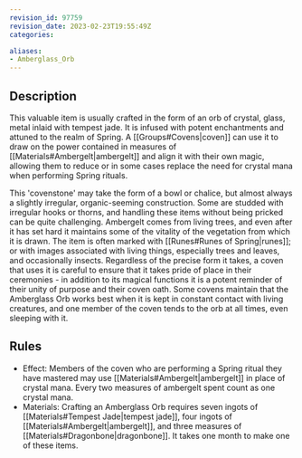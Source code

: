 ```yaml
---
revision_id: 97759
revision_date: 2023-02-23T19:55:49Z
categories:

aliases:
- Amberglass_Orb
---
```


## Description
This valuable item is usually crafted in the form of an orb of crystal, glass, metal inlaid with tempest jade. It is infused with potent enchantments and attuned to the realm of Spring. A [[Groups#Covens|coven]] can use it to draw on the power contained in measures of [[Materials#Ambergelt|ambergelt]] and align it with their own magic, allowing them to reduce or in some cases replace the need for crystal mana when performing Spring rituals.

This 'covenstone' may take the form of a bowl or chalice, but almost always a slightly irregular, organic-seeming construction. Some are studded with irregular hooks or thorns, and handling these items without being pricked can be quite challenging. Ambergelt comes from living trees, and even after it has set hard it maintains some of the vitality of the vegetation from which it is drawn. The item is often marked with [[Runes#Runes of Spring|runes]]; or with images associated with living things, especially trees and leaves, and occasionally insects. Regardless of the precise form it takes, a coven that uses it is careful to ensure that it takes pride of place in their ceremonies - in addition to its magical functions it is a potent reminder of their unity of purpose and their coven oath. Some covens maintain that the Amberglass Orb works best when it is kept in constant contact with living creatures, and one member of the coven tends to the orb at all times, even sleeping with it.

## Rules

* Effect: Members of the coven who are performing a Spring ritual they have mastered may use [[Materials#Ambergelt|ambergelt]] in place of crystal mana. Every two measures of ambergelt spent count as one crystal mana.
* Materials: Crafting an Amberglass Orb requires seven ingots of [[Materials#Tempest Jade|tempest jade]], four ingots of [[Materials#Ambergelt|ambergelt]], and three measures of [[Materials#Dragonbone|dragonbone]]. It takes one month to make one of these items.